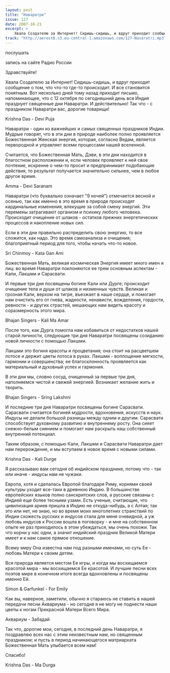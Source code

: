 ```yaml
---
layout: post
title: "Наваратри"
issue: 127
date: 2007-10-21
excerpt: >
    Хвала Создателю за Интернет! Сидишь-сидишь, и вдруг приходит сообщение о том, что что-то где-то происходит. И все становится понятным. Вот несколько дней тому назад приходит письмо, напоминающее, что с 12 октября по сегодняшний день вся Индия празднует священные дни Наваратри. И действительно! Так что - с праздником Наваратри вас, дорогие товарищи!
track: "http://aerost8.s3.eu-central-1.amazonaws.com/127-Navaratri.mp3"
---
```


послушать

запись на сайте Радио России

Здравствуйте!

Хвала Создателю за Интернет! Сидишь-сидишь, и вдруг приходит сообщение о том, что что-то где-то происходит. И все становится понятным. Вот несколько дней тому назад приходит письмо, напоминающее, что с 12 октября по сегодняшний день вся Индия празднует священные дни Наваратри. И действительно! Так что - с праздником Наваратри вас, дорогие товарищи!

Krishna Das - Devi Puja

Наваратри - один из важнейших и самых священных праздников Индии. Мудрые говорят, что в эти дни в природе наиболее полно проявляется Божественная Женская энергия, которая, согласно Ведам, является первородной и управляет всеми процессами нашей вселенной.

Считается, что Божественная Мать, Дэви, в эти дни находится в благостном расположении и, если человек проявляет к ней свое почтение, искренне о чем-то просит и предпринимает подобающие действия, то результат получается значительно сильнее, чем в любое другое время.

Amma - Devi Saranam

Наваратри (что буквально означает "9 ночей") отмечается весной и осенью, так как именно в это время в природе происходят кардинальные изменения, влекущие за собой смену энергий. Эти перемены затрагивают организм и психику любого человека. Происходит очищение от шлаков - остатков прежних энергетических процессов и накопление новых сил.

Если в эти дни правильно распределить свою энергию, то все сложится, как надо. Это время самоанализа и очищения; благоприятный период для того, чтобы начать что-то новое.

Sri Chinmoy - Kata Gan Ami

Божественная Мать, великая космическая Энергия имеет много имен и лиц: во время Наваратри поклоняются ее трем основным аспектам - Кали, Лакшми и Сарасвати.

И первые три дня посвящены богине Кали или Дурге; происходит очищение тела и души от шлаков и низменных чувств. Великая и грозная Кали, верхом на тигре, въезжает в наше сердце, и помогает нам очистить его от гнева, жадности, ненависти, вожделения, гордости, ревности - и других страстей, мешающих нам видеть красоту и соразмерность этого мира.

Bhajan Singers - Kali Ma Amar

После того, как Дурга помогла нам избавиться от недостатков нашей старой личности, следующие три дня Наваратри посвящены созиданию новой личности с помощью Лакшми.

Лакшми это богиня красоты и процветания; она стоит на расцветшем лотосе и держит цветы лотоса в руках. Лакшми - воплощение мягкости, гармонии и совершенства; ее благосклонность проявляется как материальный и духовный успех и гармония.

В эти дни мы, словно сосуд, очищенный за первые три дня, наполняемся чистой и свежей энергией. Возникает желание жить и творить.

Bhajan Singers - Sring Lakshmi

И последние три дня Наваратри посвящены богине Сарасвати. Сарасвати считается богиней мудрости, вдохновения, искусств и наук. Индусы не делали большой разницы между одним и другим. Сарасвати способствует духовному развитию и внутреннему росту. Она сияет снежно-белым сиянием и помогает нам раскрыть наш собственный внутренний потенциал.

Таким образом, с помощью Кали, Лакшми и Сарасвати Наваратри дает нам перерождение, и мы вступаем в новое время с новыми силами.

Krishna Das - Kali Durge

Я рассказываю вам сегодня об индийском празднике, потому что - так или иначе - индусы нам не чужаки.

Европа, хотя и сделалась Европой благодаря Риму, корнями своей культуры уходит все-таки в древнюю Индию. В большинстве европейских языков полно санскритских слов, а русские связаны с Индией еще более тесными узами. Есть ученые, считающие, что цивилизация ариев пришла в Индию не откуда-нибудь, а с Алтая; так это или нет, не знаю, но во время моих многолетних странствий по Индии схожесть русских и индусов стала для меня очевидной, а уж любовь индусов к России вошла в поговорку - и мне на собственном опыте не раз приходилось в этом убеждаться, мы очень похожи. Так что корни у нас одни, а значит индийский праздник Великой Матери имеет и к нам самое прямое отношение.

Всему миру Она известна нам под разными именами, но суть Ее - любовь Матери к своим детям.

Вся природа является местом Ее игры, и когда мы восхищаемся красотой мира - мы восхищаемся Ее красотой. И лучшие песни всех поэтов мире в конечном итоге всегда вдохновлены и посвящены именно Ей.

Simon & Garfunkel - For Emily

Как вы, наверное, заметили, обычно я стараюсь не ставить в нашей передачи песни Аквариума - но сегодня я не могу не поднести наши цветы к ногам Прекрасной Матери Всего Мира.

Аквариум - Забадай

Так что, дорогие мои, сегодня, в последний день Наваратри, я поздравляю всех нас с этим неизвестным нам, но священным праздником; и пусть в период начинающегося матриархата Божественная Мать улыбается всем нам!

Спасибо!

Krishna Das - Ma Durga
